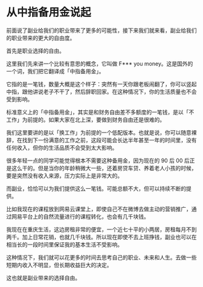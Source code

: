 # 从中指备用金说起

前面说了副业给我们的职业带来了更多的可能性，接下来我们就来看，副业给我们的职业带来的更大的自由度。

首先是职业选择的自由。

这里我们先来讲一个比较有意思的概念，它叫做 F*** you money。这是国外的一个词，我们把它翻译成「中指备用金」。

它指的是一笔钱，数量大概是这个样子：突然有一天你跟老板闹翻了，你可以竖起中指，跟他讲说老子不干了，然后辞职回家。在这种情况下，你的生活质量也不会受到影响。

标准意义上的「中指备用金」，其实是和财务自由差不多额度的一笔钱，是以「不工作」为前提的。如果大家在北上深，要做到财务自由还是很难的。

我们这里要讲的是以「换工作」为前提的一个低配版本。也就是说，你可以随意裸辞，在找到下一份满意的工作之前，这段可能会长达半年甚至一年的时间里，没有任何收入，但你的生活品质不会受到太大影响。

很多年轻一点的同学可能觉得根本不需要这种备用金，因为现在的 90 后 00 后正是这么干的。但是当你的年龄稍微大一些，还着房贷车贷、养着老人小孩的时候，要是突然没有收入来源，压力实际上是非常大的。


而副业，恰恰可以为我们提供这么一笔钱。可能总额不大，但可以持续不断的提供。

比如我现在的课程放到网易云课堂上，即使自己不在微博去做主动的营销推广，通过网易平台上的自然流量进行的课程转化，也会有几千块钱。

我现在在重庆生活，这边房租非常的便宜，一个近七十平的小两居，房租每月不到两千。加上日常花销，也就几千块钱。所以现在即使不去上班挣钱，副业也可以在相当长的一段时间里保证我的基本生活不受影响。

这种情况下，我们就可以花更多的时间去思考自己的职业、未来和人生。去做一些短期内收入不明显，但长期收益巨大的决定。

这也就是副业带来的选择自由。



